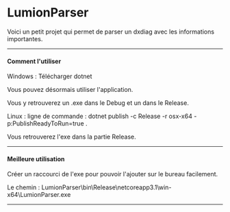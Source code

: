 # LumionParser

Voici un petit projet qui permet de parser un dxdiag avec les informations importantes.

----------------

#### Comment l'utiliser

Windows :
Télécharger dotnet

Vous pouvez désormais utiliser l'application.

Vous y retrouverez un .exe dans le Debug et un dans le Release.

Linux :
ligne de commande : dotnet publish -c Release -r osx-x64 -p:PublishReadyToRun=true .

Vous retrouverez l'exe dans la partie Release.

-----------------

#### Meilleure utilisation

Créer un raccourci de l'exe pour pouvoir l'ajouter sur le bureau facilement.

Le chemin : LumionParser\bin\Release\netcoreapp3.1\win-x64\LumionParser.exe

-----------------
